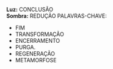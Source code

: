 **Luz:** CONCLUSÃO  
**Sombra:** REDUÇÃO
PALAVRAS-CHAVE:
- FIM
- TRANSFORMAÇÃO
- ENCERRAMENTO
- PURGA.
- REGENERAÇÃO
- METAMORFOSE